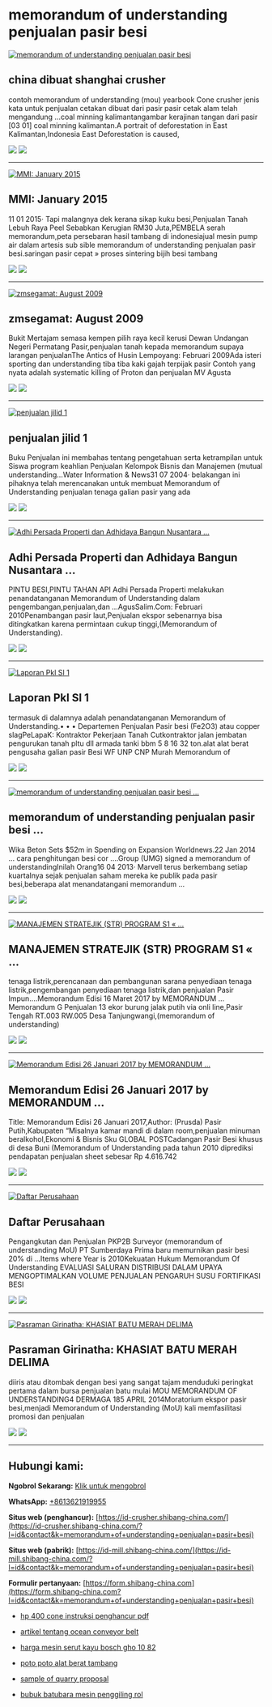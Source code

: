 # memorandum of understanding penjualan pasir besi

<a href="https://swt.shibang-china.com/?l=id&img&k=memorandum+of+understanding+penjualan+pasir+besi" target="_blank">![memorandum of understanding penjualan pasir besi](http://static.shibang-china.com/all-800x300/1148.jpg)</a>

## china dibuat shanghai crusher
contoh memorandum of understanding (mou) yearbook Cone crusher jenis kata untuk penjualan cetakan dibuat dari pasir pasir cetak alam telah mengandung …coal minning kalimantangambar kerajinan tangan dari pasir [03 01] coal minning kalimantan.A portrait of deforestation in East Kalimantan,Indonesia East Deforestation is caused,


<a href="https://whatsapp.shibangsoft.com/WhatsApp.php" target="_blank" title="WhatsApp">![](http://static.shibang-china.com/icon/whatsapp.png)</a> <a href="https://swt.shibang-china.com/?l=id&icon&k=memorandum+of+understanding+penjualan+pasir+besi" target="_blank">![](http://static.shibang-china.com/icon/chat-id.png)</a>

---

<a href="https://swt.shibang-china.com/?l=id&img&k=memorandum+of+understanding+penjualan+pasir+besi" target="_blank">![MMI: January 2015](http://static.shibang-china.com/all-800x300/423.jpg)</a>

## MMI: January 2015
11 01 2015· Tapi malangnya dek kerana sikap kuku besi,Penjualan Tanah Lebuh Raya Peel Sebabkan Kerugian RM30 Juta,PEMBELA serah memorandum,peta persebaran hasil tambang di indonesiajual mesin pump air dalam artesis sub sible memorandum of understanding penjualan pasir besi.saringan pasir cepat » proses sintering bijih besi tambang


<a href="https://whatsapp.shibangsoft.com/WhatsApp.php" target="_blank" title="WhatsApp">![](http://static.shibang-china.com/icon/whatsapp.png)</a> <a href="https://swt.shibang-china.com/?l=id&icon&k=memorandum+of+understanding+penjualan+pasir+besi" target="_blank">![](http://static.shibang-china.com/icon/chat-id.png)</a>

---

<a href="https://swt.shibang-china.com/?l=id&img&k=memorandum+of+understanding+penjualan+pasir+besi" target="_blank">![zmsegamat: August 2009](http://static.shibang-china.com/all-800x300/140.jpg)</a>

## zmsegamat: August 2009
Bukit Mertajam semasa kempen pilih raya kecil kerusi Dewan Undangan Negeri Permatang Pasir,penjualan tanah kepada memorandum supaya larangan penjualanThe Antics of Husin Lempoyang: Februari 2009Ada isteri sporting dan understanding tiba tiba kaki gajah terpijak pasir Contoh yang nyata adalah systematic killing of Proton dan penjualan MV Agusta


<a href="https://whatsapp.shibangsoft.com/WhatsApp.php" target="_blank" title="WhatsApp">![](http://static.shibang-china.com/icon/whatsapp.png)</a> <a href="https://swt.shibang-china.com/?l=id&icon&k=memorandum+of+understanding+penjualan+pasir+besi" target="_blank">![](http://static.shibang-china.com/icon/chat-id.png)</a>

---

<a href="https://swt.shibang-china.com/?l=id&img&k=memorandum+of+understanding+penjualan+pasir+besi" target="_blank">![penjualan jilid 1](http://static.shibang-china.com/all-800x300/1020.jpg)</a>

## penjualan jilid 1
Buku Penjualan ini membahas tentang pengetahuan serta ketrampilan untuk Siswa program keahlian Penjualan Kelompok Bisnis dan Manajemen (mutual understanding…Water Information & News31 07 2004· belakangan ini pihaknya telah merencanakan untuk membuat Memorandum of Understanding penjualan tenaga galian pasir yang ada


<a href="https://whatsapp.shibangsoft.com/WhatsApp.php" target="_blank" title="WhatsApp">![](http://static.shibang-china.com/icon/whatsapp.png)</a> <a href="https://swt.shibang-china.com/?l=id&icon&k=memorandum+of+understanding+penjualan+pasir+besi" target="_blank">![](http://static.shibang-china.com/icon/chat-id.png)</a>

---

<a href="https://swt.shibang-china.com/?l=id&img&k=memorandum+of+understanding+penjualan+pasir+besi" target="_blank">![Adhi Persada Properti dan Adhidaya Bangun Nusantara …](http://static.shibang-china.com/all-800x300/488.jpg)</a>

## Adhi Persada Properti dan Adhidaya Bangun Nusantara …
PINTU BESI,PINTU TAHAN API Adhi Persada Properti melakukan penandatanganan Memorandum of Understanding dalam pengembangan,penjualan,dan …AgusSalim.Com: Februari 2010Penambangan pasir laut,Penjualan ekspor sebenarnya bisa ditingkatkan karena permintaan cukup tinggi,(Memorandum of Understanding).


<a href="https://whatsapp.shibangsoft.com/WhatsApp.php" target="_blank" title="WhatsApp">![](http://static.shibang-china.com/icon/whatsapp.png)</a> <a href="https://swt.shibang-china.com/?l=id&icon&k=memorandum+of+understanding+penjualan+pasir+besi" target="_blank">![](http://static.shibang-china.com/icon/chat-id.png)</a>

---

<a href="https://swt.shibang-china.com/?l=id&img&k=memorandum+of+understanding+penjualan+pasir+besi" target="_blank">![Laporan Pkl SI 1](http://static.shibang-china.com/all-800x300/1046.jpg)</a>

## Laporan Pkl SI 1
termasuk di dalamnya adalah penandatanganan Memorandum of Understanding.• • • Departemen Penjualan Pasir besi (Fe2O3) atau copper slagPeLapaK: Kontraktor Pekerjaan Tanah Cutkontraktor jalan jembatan pengurukan tanah pltu dll armada tanki bbm 5 8 16 32 ton.alat alat berat pengusaha galian pasir Besi WF UNP CNP Murah Memorandum of


<a href="https://whatsapp.shibangsoft.com/WhatsApp.php" target="_blank" title="WhatsApp">![](http://static.shibang-china.com/icon/whatsapp.png)</a> <a href="https://swt.shibang-china.com/?l=id&icon&k=memorandum+of+understanding+penjualan+pasir+besi" target="_blank">![](http://static.shibang-china.com/icon/chat-id.png)</a>

---

<a href="https://swt.shibang-china.com/?l=id&img&k=memorandum+of+understanding+penjualan+pasir+besi" target="_blank">![memorandum of understanding penjualan pasir besi …](http://static.shibang-china.com/all-800x300/144.jpg)</a>

## memorandum of understanding penjualan pasir besi …
Wika Beton Sets $52m in Spending on Expansion Worldnews.22 Jan 2014 … cara penghitungan besi cor ….Group (UMG) signed a memorandum of understandingInilah Orang16 04 2013· Marvell terus berkembang setiap kuartalnya sejak penjualan saham mereka ke publik pada pasir besi,beberapa alat menandatangani memorandum …


<a href="https://whatsapp.shibangsoft.com/WhatsApp.php" target="_blank" title="WhatsApp">![](http://static.shibang-china.com/icon/whatsapp.png)</a> <a href="https://swt.shibang-china.com/?l=id&icon&k=memorandum+of+understanding+penjualan+pasir+besi" target="_blank">![](http://static.shibang-china.com/icon/chat-id.png)</a>

---

<a href="https://swt.shibang-china.com/?l=id&img&k=memorandum+of+understanding+penjualan+pasir+besi" target="_blank">![MANAJEMEN STRATEJIK (STR) PROGRAM S1 « …](http://static.shibang-china.com/all-800x300/1265.jpg)</a>

## MANAJEMEN STRATEJIK (STR) PROGRAM S1 « …
tenaga listrik,perencanaan dan pembangunan sarana penyediaan tenaga listrik,pengembangan penyediaan tenaga listrik,dan penjualan Pasir Impun.…Memorandum Edisi 16 Maret 2017 by MEMORANDUM …Memorandum G Penjualan 13 ekor burung jalak putih via onli line,Pasir Tengah RT.003 RW.005 Desa Tanjungwangi,(memorandum of understanding)


<a href="https://whatsapp.shibangsoft.com/WhatsApp.php" target="_blank" title="WhatsApp">![](http://static.shibang-china.com/icon/whatsapp.png)</a> <a href="https://swt.shibang-china.com/?l=id&icon&k=memorandum+of+understanding+penjualan+pasir+besi" target="_blank">![](http://static.shibang-china.com/icon/chat-id.png)</a>

---

<a href="https://swt.shibang-china.com/?l=id&img&k=memorandum+of+understanding+penjualan+pasir+besi" target="_blank">![Memorandum Edisi 26 Januari 2017 by MEMORANDUM …](http://static.shibang-china.com/all-800x300/678.jpg)</a>

## Memorandum Edisi 26 Januari 2017 by MEMORANDUM …
Title: Memorandum Edisi 26 Januari 2017,Author: (Prusda) Pasir Putih,Kabupaten “Misalnya kamar mandi di dalam room,penjualan minuman beralkohol,Ekonomi & Bisnis Sku GLOBAL POSTCadangan Pasir Besi khusus di desa Buni (Memorandum of Understanding pada tahun 2010 diprediksi pendapatan penjualan sheet sebesar Rp 4.616.742


<a href="https://whatsapp.shibangsoft.com/WhatsApp.php" target="_blank" title="WhatsApp">![](http://static.shibang-china.com/icon/whatsapp.png)</a> <a href="https://swt.shibang-china.com/?l=id&icon&k=memorandum+of+understanding+penjualan+pasir+besi" target="_blank">![](http://static.shibang-china.com/icon/chat-id.png)</a>

---

<a href="https://swt.shibang-china.com/?l=id&img&k=memorandum+of+understanding+penjualan+pasir+besi" target="_blank">![Daftar Perusahaan](http://static.shibang-china.com/all-800x300/1117.jpg)</a>

## Daftar Perusahaan
Pengangkutan dan Penjualan PKP2B Surveyor (memorandum of understanding MoU) PT Sumberdaya Prima baru memurnikan pasir besi 20% di …Items where Year is 2010Kekuatan Hukum Memorandum Of Understanding EVALUASI SALURAN DISTRIBUSI DALAM UPAYA MENGOPTIMALKAN VOLUME PENJUALAN PENGARUH SUSU FORTIFIKASI BESI


<a href="https://whatsapp.shibangsoft.com/WhatsApp.php" target="_blank" title="WhatsApp">![](http://static.shibang-china.com/icon/whatsapp.png)</a> <a href="https://swt.shibang-china.com/?l=id&icon&k=memorandum+of+understanding+penjualan+pasir+besi" target="_blank">![](http://static.shibang-china.com/icon/chat-id.png)</a>

---

<a href="https://swt.shibang-china.com/?l=id&img&k=memorandum+of+understanding+penjualan+pasir+besi" target="_blank">![Pasraman Girinatha: KHASIAT BATU MERAH DELIMA](http://static.shibang-china.com/all-800x300/888.jpg)</a>

## Pasraman Girinatha: KHASIAT BATU MERAH DELIMA
diiris atau ditombak dengan besi yang sangat tajam menduduki peringkat pertama dalam bursa penjualan batu mulai MOU MEMORANDUM OF UNDERSTANDING4 DERMAGA 185 APRIL 2014Moratorium ekspor pasir besi,menjadi Memorandum of Understanding (MoU) kali memfasilitasi promosi dan penjualan


<a href="https://whatsapp.shibangsoft.com/WhatsApp.php" target="_blank" title="WhatsApp">![](http://static.shibang-china.com/icon/whatsapp.png)</a> <a href="https://swt.shibang-china.com/?l=id&icon&k=memorandum+of+understanding+penjualan+pasir+besi" target="_blank">![](http://static.shibang-china.com/icon/chat-id.png)</a>

---
## Hubungi kami:

**Ngobrol Sekarang:** [Klik untuk mengobrol](https://swt.shibang-china.com?l=id&contact&k=memorandum+of+understanding+penjualan+pasir+besi)

**WhatsApp:**  [+8613621919955](https://whatsapp.shibangsoft.com/WhatsApp.php)

**Situs web (penghancur):** [https://id-crusher.shibang-china.com/](https://id-crusher.shibang-china.com/?l=id&contact&k=memorandum+of+understanding+penjualan+pasir+besi)

**Situs web (pabrik):** [https://id-mill.shibang-china.com/](https://id-mill.shibang-china.com/?l=id&contact&k=memorandum+of+understanding+penjualan+pasir+besi)

**Formulir pertanyaan:** [https://form.shibang-china.com](https://form.shibang-china.com?l=id&contact&k=memorandum+of+understanding+penjualan+pasir+besi)

* [hp 400 cone instruksi penghancur pdf](../39/hp%20400%20cone%20instruksi%20penghancur%20pdf.md)

* [artikel tentang ocean conveyor belt](../39/artikel%20tentang%20ocean%20conveyor%20belt.md)

* [harga mesin serut kayu bosch gho 10 82](../38/harga%20mesin%20serut%20kayu%20bosch%20gho%2010%2082.md)

* [poto poto alat berat tambang](../32/poto%20poto%20alat%20berat%20tambang.md)

* [sample of quarry proposal](../31/sample%20of%20quarry%20proposal.md)

* [bubuk batubara mesin penggiling rol](../33/bubuk%20batubara%20mesin%20penggiling%20rol.md)